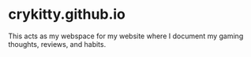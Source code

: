 # crykitty.github.io

This acts as my webspace for my website where I document my gaming thoughts, reviews, and habits.
